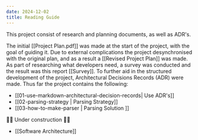 ```yaml
---
date: 2024-12-02
title: Reading Guide
---
```

This project consist of research and planning documents, as well as ADR's.

The initial [[Project Plan.pdf]] was made at the start of the project, with the goal of guiding it. Due to external complications the project desynchronised with the original plan, and as a result a [[Revised Project Plan]] was made.
As part of researching what developers need, a survey was conducted and the result was this report [[Survey]]. To further aid in the structured development of the project, Architectural Decisions Records (ADR) were made. Thus far the project contains the following:
- [[01-use-markdown-architectural-decision-records| Use ADR's]]
- [[02-parsing-strategy | Parsing Strategy]]
- [[03-how-to-make-parser | Parsing Solution ]]

🚧🚧 Under construction 🚧🚧
- [[Software Architecture]]